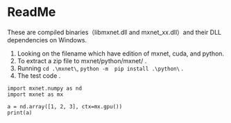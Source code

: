 # ReadMe
These are compiled binaries（libmxnet.dll and mxnet_xx.dll）and their DLL dependencies on Windows.

1. Looking on the filename which have edition of mxnet, cuda, and python.
2. To extract a zip file to mxnet/python/mxnet/ . 
3. Running `cd .\mxnet\`, `python -m  pip install .\python\` .
4. The test code .
```
import mxnet.numpy as nd
import mxnet as mx

a = nd.array([1, 2, 3], ctx=mx.gpu())
print(a)
```
